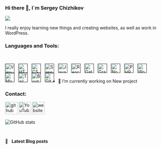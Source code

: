 ### Hi there 👋, I`m Sergey Chizhikov

![](https://napli.ru/github.png)

I really enjoy learning new things and creating websites, as well as work in WordPress.

### Languages and Tools:

<br />

[<img align="left" alt="Visual Studio Code" width="30px" src="https://cdn.jsdelivr.net/gh/devicons/devicon/icons/vscode/vscode-original.svg" style="padding-right:10px;" />]()
[<img align="left" alt="HTML5" width="30px" src="https://cdn.jsdelivr.net/gh/devicons/devicon/icons/html5/html5-original.svg" style="padding-right:10px;" />]()
[<img align="left" alt="CSS3" width="30px" src="https://cdn.jsdelivr.net/gh/devicons/devicon/icons/css3/css3-original.svg" style="padding-right:10px;" />]()
[<img align="left" alt="Sass" width="30px" src="https://cdn.jsdelivr.net/gh/devicons/devicon/icons/sass/sass-original.svg" style="padding-right:10px;" />]()
[<img align="left" alt="JavaScript" width="30px" src="https://cdn.jsdelivr.net/gh/devicons/devicon/icons/javascript/javascript-original.svg" style="padding-right:10px;" />]()
[<img align="left" alt="React" width="30px" src="https://cdn.jsdelivr.net/gh/devicons/devicon/icons/react/react-original.svg" style="padding-right:10px;" />]()
[<img align="left" alt="Gatsby" width="30px" src="https://cdn.jsdelivr.net/gh/devicons/devicon/icons/gatsby/gatsby-original.svg" style="padding-right:10px;" />]()
[<img align="left" alt="GraphQL" width="30px" src="https://cdn.jsdelivr.net/gh/devicons/devicon/icons/graphql/graphql-plain.svg" style="padding-right:10px;" />]()
[<img align="left" alt="Node.js" width="30px" src="https://cdn.jsdelivr.net/gh/devicons/devicon/icons/nodejs/nodejs-original.svg" style="padding-right:10px;" />]()
[<img align="left" alt="PHP" width="30px" src="https://cdn.jsdelivr.net/gh/devicons/devicon/icons/php/php-original.svg" style="padding-right:10px;" />]()
[<img align="left" alt="WordPress" width="30px" src="https://cdn.jsdelivr.net/gh/devicons/devicon/icons/wordpress/wordpress-original.svg" style="padding-right:10px;" />]()
[<img align="left" alt="MySQL" width="30px" src="https://cdn.jsdelivr.net/gh/devicons/devicon/icons/mysql/mysql-original.svg" style="padding-right:10px;" />]()
[<img align="left" alt="Tailwind" width="30px" src="https://cdn.jsdelivr.net/gh/devicons/devicon/icons/tailwindcss/tailwindcss-plain.svg" style="padding-right:10px;" />]()
[<img align="left" alt="Bootstrap" width="30px" src="https://cdn.jsdelivr.net/gh/devicons/devicon/icons/bootstrap/bootstrap-original-wordmark.svg" style="padding-right:10px;" />]()
[<img align="left" alt="Git" width="30px" src="https://cdn.jsdelivr.net/gh/devicons/devicon/icons/git/git-original.svg" style="padding-right:10px;" />]()

<br/>
<br/>

- 🔭 I’m currently working on New project

### Contact:

[<img src='https://cdn.simpleicons.org/github/ffc124' alt='github' height='40'>](https://github.com/SergioChizhikov) [<img src='https://cdn.simpleicons.org/youtube/ffc124' alt='YouTube' height='40'>](https://www.youtube.com/channel/UCYnxIB9mCubB_3LBSvqBwOA)
[<img src='https://cdn.simpleicons.org/icloud/ffc124' alt='website' height='40'>](https://napli.ru)

![GitHub stats](https://github-readme-stats-sergiochizhikov.vercel.app/api?username=SergioChizhikov&show_icons=true&count_private=true&theme=dark)


<br/>

📕 &nbsp; **Latest Blog posts**

<!-- BLOG-POST-LIST:START -->
<!-- BLOG-POST-LIST:END -->
